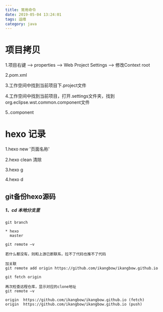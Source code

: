 ```yaml
---
title: 常用命令
date: 2019-05-04 13:24:01
tags: 运维
category: java
---
```

# 项目拷贝

1.项目右键 --> properties --> Web Project Settings --> 修改Context root

2.pom.xml

3.工作空间中找到当前项目下.project文件

4.工作空间中找到当前项目，打开.settings文件夹，找到org.eclipse.wst.common.component文件

5..component

# hexo 记录

1.hexo new '页面名称'

2.hexo clean 清除

3.hexo g

4.hexo d

## git备份hexo源码

##### 1、cd 本地分支里

```
git branch

* hexo
  master
  
git remote –v

若什么都没有，则和上游已断联系，拉不了代码也推不了代码

加关联
git remote add origin https://github.com/ikangbow/ikangbow.github.io

git fetch origin

再次检查远程仓库，显示对应的clone地址
git remote –v

origin  https://github.com/ikangbow/ikangbow.github.io (fetch)
origin  https://github.com/ikangbow/ikangbow.github.io (push)

```

